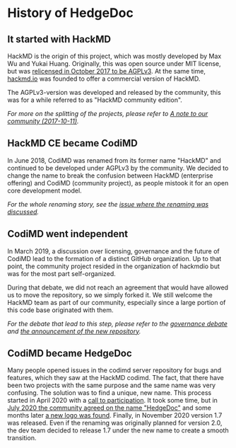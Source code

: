 # History of HedgeDoc

## It started with HackMD

HackMD is the origin of this project, which was mostly developed by Max Wu and
Yukai Huang. Originally, this was open source under MIT license, but was
[relicensed in October 2017 to be AGPLv3](https://github.com/hackmdio/codimd/pull/578).
At the same time, [hackmd.io](https://hackmd.io) was founded to offer a
commercial version of HackMD.

The AGPLv3-version was developed and released by the community, this was for a
while referred to as "HackMD community edition".

*For more on the splitting of the projects, please refer to [A note to our community (2017-10-11)](https://hackmd.io/c/community-news/https%3A%2F%2Fhackmd.io%2Fs%2Fr1_4j9_hZ).*

## HackMD CE became CodiMD

In June 2018, CodiMD was renamed from its former name "HackMD" and continued to
be developed under AGPLv3 by the community. We decided to change the name to
break the confusion between HackMD (enterprise offering) and CodiMD (community
project), as people mistook it for an open core development model.

*For the whole renaming story, see the [issue where the renaming was discussed](https://github.com/hackmdio/hackmd/issues/720).*

## CodiMD went independent

In March 2019, a discussion over licensing, governance and the future of CodiMD
lead to the formation of a distinct GitHub organization. Up to that point, the
community project resided in the organization of hackmdio but was for the most
part self-organized.

During that debate, we did not reach an agreement that would have allowed us to
move the repository, so we simply forked it. We still welcome the HackMD team
as part of our community, especially since a large portion of this code base
originated with them.

*For the debate that lead to this step, please refer to the [governance debate](https://github.com/hackmdio/hackmd/issues/1170) and [the announcement of the new repository](https://github.com/hedgedoc/hedgedoc/issues/10).*

## CodiMD became HedgeDoc

Many people opened issues in the codimd server repository for bugs and features, which they saw at the HackMD codimd.
The fact, that there have been two projects with the same purpose and the same name was very confusing.
The solution was to find a unique, new name. This process started in April 2020 with a [call to participation](https://community.codimd.org/t/renaming-yet-another-time/102).
It took some time, but in [July 2020 the community agreed on the name "HedgeDoc"](https://community.codimd.org/t/codimd-becomes-hedgedoc/170) and some months later [a new logo was found](https://community.codimd.org/t/time-to-find-the-hedgedoc-logo/171/4).
Finally, in November 2020 version 1.7 was released. Even if the renaming was originally planned for version 2.0, the dev team decided to release 1.7 under the new name to create a smooth transition.
